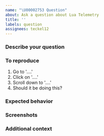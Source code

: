 ```yaml
---
name: "\U00002753 Question"
about: Ask a question about Lua Telemetry
title: ''
labels: question
assignees: teckel12
---
```


### Describe your question
<!-- A clear and concise description of your question and specify the transmitter model (ie: X9D, X7, Horus X10S)  -->

### To reproduce
<!-- Steps to reproduce the behavior, example:  -->
1. Go to '....'
2. Click on '....'
3. Scroll down to '....'
4. Should it be doing this?

### Expected behavior
<!-- A clear and concise description of what you expected to happen.  -->

### Screenshots
<!-- If applicable, add screenshots to help explain your question.  -->

### Additional context
<!-- Add any other context about the question here.  -->
